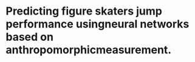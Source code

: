 # Predicting figure skaters jump performance usingneural networks based on anthropomorphicmeasurement.
